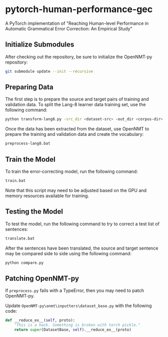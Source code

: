 # pytorch-human-performance-gec

A PyTorch implementation of "Reaching Human-level Performance in Automatic Grammatical Error Correction: An Empirical Study"

## Initialize Submodules

After checking out the repository, be sure to initialize the OpenNMT-py repository:

```sh
git submodule update --init --recursive
```

## Preparing Data

The first step is to prepare the source and target pairs of training and validation data. To split the Lang-8 learner data training set, use the following command:

```sh
python transform-lang8.py -src_dir <dataset-src> -out_dir <corpus-dir>
```

Once the data has been extracted from the dataset, use OpenNMT to prepare the training and validation data and create the vocabulary:

```sh
preprocess-lang8.bat
```

## Train the Model

To train the error-correcting model, run the following command:

```sh
train.bat
```

Note that this script may need to be adjusted based on the GPU and memory resources available for training.

## Testing the Model

To test the model, run the following command to try to correct a test list of sentences:

```sh
translate.bat
```

After the sentences have been translated, the source and target sentence may be compared side to side using the following command:

```sh
python compare.py
```

## Patching OpenNMT-py

If `preprocess.py` fails with a TypeError, then you may need to patch OpenNMT-py.

Update `OpenNMT-py\onmt\inputters\dataset_base.py` with the following code:

```python
def __reduce_ex__(self, proto):
    "This is a hack. Something is broken with torch pickle."
    return super(DatasetBase, self).__reduce_ex__(proto)
```